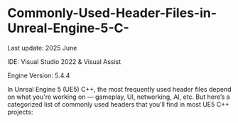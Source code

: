 # Commonly-Used-Header-Files-in-Unreal-Engine-5-C-
Last update: 2025 June

IDE: Visual Studio 2022 & Visual Assist

Engine Version: 5.4.4

In Unreal Engine 5 (UE5) C++, the most frequently used header files depend on what you're working on — gameplay, UI, networking, AI, etc. But here’s a categorized list of commonly used headers that you'll find in most UE5 C++ projects:
